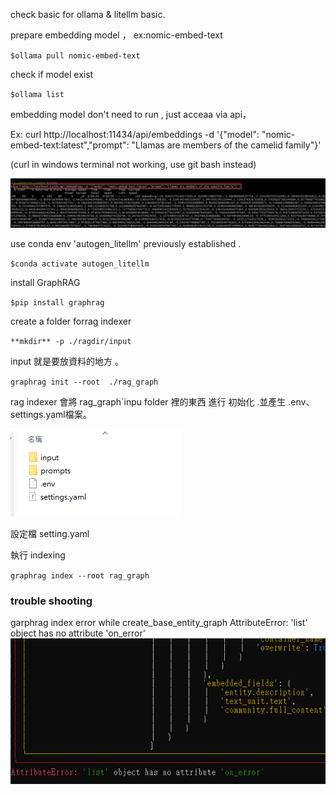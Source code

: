 check basic  for ollama & litellm basic.

prepare embedding model ， ex:nomic-embed-text

`$ollama pull nomic-embed-text`

check if model exist

`$ollama list`

embedding model don't need to run , just acceaa via api，

Ex: curl http://localhost:11434/api/embeddings -d '{"model": "nomic-embed-text:latest","prompt": "Llamas are members of the camelid family"}'

(curl in windows terminal not working, use git bash instead)

![](./assets/2024-12-14-14-57-53.png)


use conda env 'autogen_litellm' previously established .

`$conda activate autogen_litellm `

install GraphRAG

`$pip install graphrag`

create a folder forrag indexer

`**mkdir** -p ./ragdir/input`

input 就是要放資料的地方 。

`graphrag init --root  ./rag_graph`

rag indexer 會將 rag_graph`inpu folder 裡的東西 進行 初始化 .並產生 .env、settings.yaml檔案。

![](./assets/2024-12-07-14-21-43.png)

設定檔 setting.yaml

執行 indexing

`graphrag index --root rag_graph`

### trouble shooting

garphrag index  error while    create_base_entity_graph AttributeError: 'list' object has no attribute 'on_error'
![](./assets/2024-12-08-10-03-08.png)
